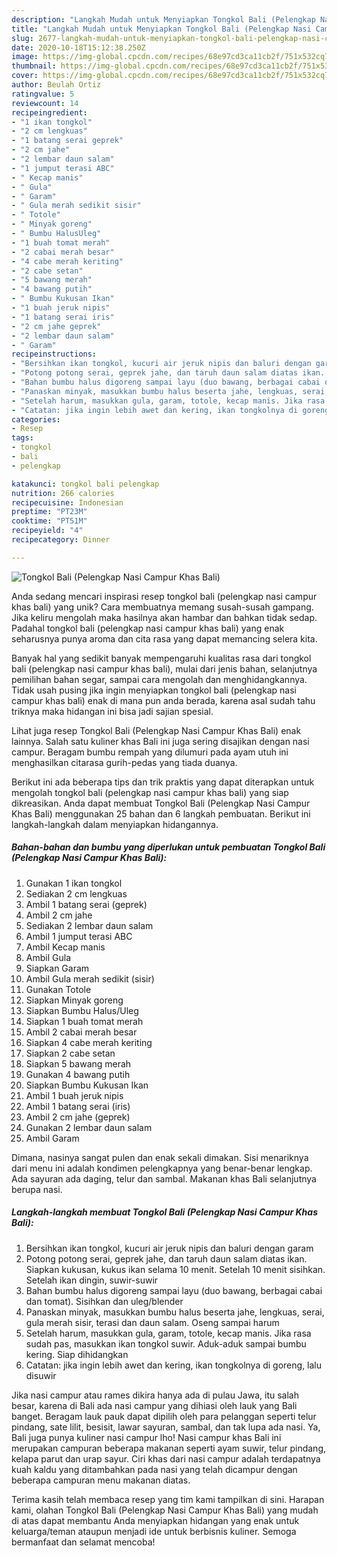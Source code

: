 ```yaml
---
description: "Langkah Mudah untuk Menyiapkan Tongkol Bali (Pelengkap Nasi Campur Khas Bali) yang Enak"
title: "Langkah Mudah untuk Menyiapkan Tongkol Bali (Pelengkap Nasi Campur Khas Bali) yang Enak"
slug: 2677-langkah-mudah-untuk-menyiapkan-tongkol-bali-pelengkap-nasi-campur-khas-bali-yang-enak
date: 2020-10-18T15:12:38.250Z
image: https://img-global.cpcdn.com/recipes/68e97cd3ca11cb2f/751x532cq70/tongkol-bali-pelengkap-nasi-campur-khas-bali-foto-resep-utama.jpg
thumbnail: https://img-global.cpcdn.com/recipes/68e97cd3ca11cb2f/751x532cq70/tongkol-bali-pelengkap-nasi-campur-khas-bali-foto-resep-utama.jpg
cover: https://img-global.cpcdn.com/recipes/68e97cd3ca11cb2f/751x532cq70/tongkol-bali-pelengkap-nasi-campur-khas-bali-foto-resep-utama.jpg
author: Beulah Ortiz
ratingvalue: 5
reviewcount: 14
recipeingredient:
- "1 ikan tongkol"
- "2 cm lengkuas"
- "1 batang serai geprek"
- "2 cm jahe"
- "2 lembar daun salam"
- "1 jumput terasi ABC"
- " Kecap manis"
- " Gula"
- " Garam"
- " Gula merah sedikit sisir"
- " Totole"
- " Minyak goreng"
- " Bumbu HalusUleg"
- "1 buah tomat merah"
- "2 cabai merah besar"
- "4 cabe merah keriting"
- "2 cabe setan"
- "5 bawang merah"
- "4 bawang putih"
- " Bumbu Kukusan Ikan"
- "1 buah jeruk nipis"
- "1 batang serai iris"
- "2 cm jahe geprek"
- "2 lembar daun salam"
- " Garam"
recipeinstructions:
- "Bersihkan ikan tongkol, kucuri air jeruk nipis dan baluri dengan garam"
- "Potong potong serai, geprek jahe, dan taruh daun salam diatas ikan. Siapkan kukusan, kukus ikan selama 10 menit. Setelah 10 menit sisihkan. Setelah ikan dingin, suwir-suwir"
- "Bahan bumbu halus digoreng sampai layu (duo bawang, berbagai cabai dan tomat). Sisihkan dan uleg/blender"
- "Panaskan minyak, masukkan bumbu halus beserta jahe, lengkuas, serai, gula merah sisir, terasi dan daun salam. Oseng sampai harum"
- "Setelah harum, masukkan gula, garam, totole, kecap manis. Jika rasa sudah pas, masukkan ikan tongkol suwir. Aduk-aduk sampai bumbu kering. Siap dihidangkan"
- "Catatan: jika ingin lebih awet dan kering, ikan tongkolnya di goreng, lalu disuwir"
categories:
- Resep
tags:
- tongkol
- bali
- pelengkap

katakunci: tongkol bali pelengkap 
nutrition: 266 calories
recipecuisine: Indonesian
preptime: "PT23M"
cooktime: "PT51M"
recipeyield: "4"
recipecategory: Dinner

---
```



![Tongkol Bali (Pelengkap Nasi Campur Khas Bali)](https://img-global.cpcdn.com/recipes/68e97cd3ca11cb2f/751x532cq70/tongkol-bali-pelengkap-nasi-campur-khas-bali-foto-resep-utama.jpg)

Anda sedang mencari inspirasi resep tongkol bali (pelengkap nasi campur khas bali) yang unik? Cara membuatnya memang susah-susah gampang. Jika keliru mengolah maka hasilnya akan hambar dan bahkan tidak sedap. Padahal tongkol bali (pelengkap nasi campur khas bali) yang enak seharusnya punya aroma dan cita rasa yang dapat memancing selera kita.

Banyak hal yang sedikit banyak mempengaruhi kualitas rasa dari tongkol bali (pelengkap nasi campur khas bali), mulai dari jenis bahan, selanjutnya pemilihan bahan segar, sampai cara mengolah dan menghidangkannya. Tidak usah pusing jika ingin menyiapkan tongkol bali (pelengkap nasi campur khas bali) enak di mana pun anda berada, karena asal sudah tahu triknya maka hidangan ini bisa jadi sajian spesial.

Lihat juga resep Tongkol Bali (Pelengkap Nasi Campur Khas Bali) enak lainnya. Salah satu kuliner khas Bali ini juga sering disajikan dengan nasi campur. Beragam bumbu rempah yang dilumuri pada ayam utuh ini menghasilkan citarasa gurih-pedas yang tiada duanya.


Berikut ini ada beberapa tips dan trik praktis yang dapat diterapkan untuk mengolah tongkol bali (pelengkap nasi campur khas bali) yang siap dikreasikan. Anda dapat membuat Tongkol Bali (Pelengkap Nasi Campur Khas Bali) menggunakan 25 bahan dan 6 langkah pembuatan. Berikut ini langkah-langkah dalam menyiapkan hidangannya.

<!--inarticleads1-->

##### Bahan-bahan dan bumbu yang diperlukan untuk pembuatan Tongkol Bali (Pelengkap Nasi Campur Khas Bali):

1. Gunakan 1 ikan tongkol
1. Sediakan 2 cm lengkuas
1. Ambil 1 batang serai (geprek)
1. Ambil 2 cm jahe
1. Sediakan 2 lembar daun salam
1. Ambil 1 jumput terasi ABC
1. Ambil  Kecap manis
1. Ambil  Gula
1. Siapkan  Garam
1. Ambil  Gula merah sedikit (sisir)
1. Gunakan  Totole
1. Siapkan  Minyak goreng
1. Siapkan  Bumbu Halus/Uleg
1. Siapkan 1 buah tomat merah
1. Ambil 2 cabai merah besar
1. Siapkan 4 cabe merah keriting
1. Siapkan 2 cabe setan
1. Siapkan 5 bawang merah
1. Gunakan 4 bawang putih
1. Siapkan  Bumbu Kukusan Ikan
1. Ambil 1 buah jeruk nipis
1. Ambil 1 batang serai (iris)
1. Ambil 2 cm jahe (geprek)
1. Gunakan 2 lembar daun salam
1. Ambil  Garam


Dimana, nasinya sangat pulen dan enak sekali dimakan. Sisi menariknya dari menu ini adalah kondimen pelengkapnya yang benar-benar lengkap. Ada sayuran ada daging, telur dan sambal. Makanan khas Bali selanjutnya berupa nasi. 

<!--inarticleads2-->

##### Langkah-langkah membuat Tongkol Bali (Pelengkap Nasi Campur Khas Bali):

1. Bersihkan ikan tongkol, kucuri air jeruk nipis dan baluri dengan garam
1. Potong potong serai, geprek jahe, dan taruh daun salam diatas ikan. Siapkan kukusan, kukus ikan selama 10 menit. Setelah 10 menit sisihkan. Setelah ikan dingin, suwir-suwir
1. Bahan bumbu halus digoreng sampai layu (duo bawang, berbagai cabai dan tomat). Sisihkan dan uleg/blender
1. Panaskan minyak, masukkan bumbu halus beserta jahe, lengkuas, serai, gula merah sisir, terasi dan daun salam. Oseng sampai harum
1. Setelah harum, masukkan gula, garam, totole, kecap manis. Jika rasa sudah pas, masukkan ikan tongkol suwir. Aduk-aduk sampai bumbu kering. Siap dihidangkan
1. Catatan: jika ingin lebih awet dan kering, ikan tongkolnya di goreng, lalu disuwir


Jika nasi campur atau rames dikira hanya ada di pulau Jawa, itu salah besar, karena di Bali ada nasi campur yang dihiasi oleh lauk yang Bali banget. Beragam lauk pauk dapat dipilih oleh para pelanggan seperti telur pindang, sate lilit, besisit, lawar sayuran, sambal, dan tak lupa ada nasi. Ya, Bali juga punya kuliner nasi campur lho! Nasi campur khas Bali ini merupakan campuran beberapa makanan seperti ayam suwir, telur pindang, kelapa parut dan urap sayur. Ciri khas dari nasi campur adalah terdapatnya kuah kaldu yang ditambahkan pada nasi yang telah dicampur dengan beberapa campuran menu makanan diatas. 

Terima kasih telah membaca resep yang tim kami tampilkan di sini. Harapan kami, olahan Tongkol Bali (Pelengkap Nasi Campur Khas Bali) yang mudah di atas dapat membantu Anda menyiapkan hidangan yang enak untuk keluarga/teman ataupun menjadi ide untuk berbisnis kuliner. Semoga bermanfaat dan selamat mencoba!
